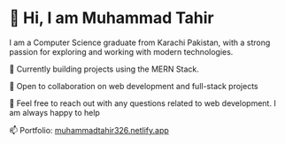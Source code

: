 # 👋 Hi, I am Muhammad Tahir

I am a Computer Science graduate from Karachi Pakistan, with a strong passion for exploring and working with modern technologies.

🔭 Currently building projects using the MERN Stack.

👯 Open to collaboration on web development and full-stack projects

💬 Feel free to reach out with any questions related to web development. I am always happy to help

📫 Portfolio: [muhammadtahir326.netlify.app](https://muhammadtahir326.netlify.app/)

